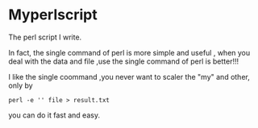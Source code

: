 # Myperlscript
The perl script I write.

In fact, the single command of perl is more simple and useful , when you deal with the data and file ,use the single command of perl is better!!!

I like the single coommand ,you never want to scaler the "my" and other, only by 

```
perl -e '' file > result.txt   
```

you can do it fast and easy.
